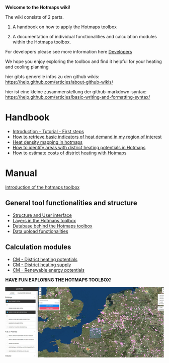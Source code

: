 **Welcome to the Hotmaps wiki!**

The wiki consists of 2 parts.

1) A handbook on how to apply the Hotmaps toolbox

2) A documentation of individual functionalities and calculation modules within the Hotmaps toolbox.

For developers please see more information here [Developers](Developers)

We hope you enjoy exploring the toolbox and find it helpful for your heating and cooling planning

hier gibts generelle infos zu den github wikis:
https://help.github.com/articles/about-github-wikis/

hier ist eine kleine zusammenstellung der github-markdown-syntax:
https://help.github.com/articles/basic-writing-and-formatting-syntax/

# Handbook
* [Introduction - Tutorial - First steps](Handbook_Introduction)
* [How to retrieve basic indicators of heat demand in my region of interest](Handbook_indicators)
* [Heat density mapping in hotmaps](Handbook_Heat_density_mapping)
* [How to identify areas with district heating potentials in Hotmaps](Handbook_district_heating_potentials)  
* [How to estimate costs of district heating with Hotmaps](tutorial5)  

# Manual
[Introduction of the hotmaps toolbox](module1)
## General tool functionalities and structure
* [Structure and User interface](module2)
* [Layers in the Hotmaps toolbox](module3)
* [Database behind the Hotmaps toolbox](module4)
* [Data upload functionalities](module5)
## Calculation modules
* [CM - District heating potentials](module6)
* [CM - District heating supply](module7)  
* [CM - Renewable energy potentials](module8)


**HAVE FUN EXPLORING THE HOTMAPS TOOLBOX!**


![](https://github.com/HotMaps/hotmaps_wiki/blob/master/Images/Hotmaps_test.JPG)